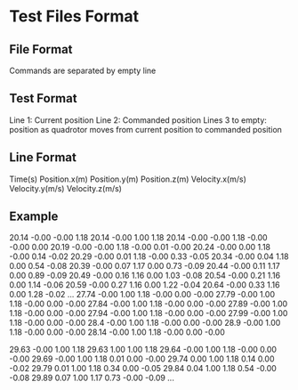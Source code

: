 # Test Files Format

## File Format
Commands are separated by empty line

## Test Format
Line 1: Current position
Line 2: Commanded position
Lines 3 to empty: position as quadrotor moves from current position to commanded position

## Line Format
Time(s) Position.x(m) Position.y(m) Position.z(m) Velocity.x(m/s) Velocity.y(m/s) Velocity.z(m/s)

## Example
20.14	-0.00	-0.00	1.18
20.14	-0.00	1.00	1.18
20.14 -0.00 -0.00 1.18 -0.00 -0.00 0.00
20.19 -0.00 -0.00 1.18 -0.00 0.01 -0.00
20.24 -0.00 0.00 1.18 -0.00 0.14 -0.02
20.29 -0.00 0.01 1.18 -0.00 0.33 -0.05
20.34 -0.00 0.04 1.18 0.00 0.54 -0.08
20.39 -0.00 0.07 1.17 0.00 0.73 -0.09
20.44 -0.00 0.11 1.17 0.00 0.89 -0.09
20.49 -0.00 0.16 1.16 0.00 1.03 -0.08
20.54 -0.00 0.21 1.16 0.00 1.14 -0.06
20.59 -0.00 0.27 1.16 0.00 1.22 -0.04
20.64 -0.00 0.33 1.16 0.00 1.28 -0.02
...
27.74 -0.00 1.00 1.18 -0.00 0.00 -0.00
27.79 -0.00 1.00 1.18 -0.00 0.00 -0.00
27.84 -0.00 1.00 1.18 -0.00 0.00 -0.00
27.89 -0.00 1.00 1.18 -0.00 0.00 -0.00
27.94 -0.00 1.00 1.18 -0.00 0.00 -0.00
27.99 -0.00 1.00 1.18 -0.00 0.00 -0.00
28.4 -0.00 1.00 1.18 -0.00 0.00 -0.00
28.9 -0.00 1.00 1.18 -0.00 0.00 -0.00
28.14 -0.00 1.00 1.18 -0.00 0.00 -0.00

29.63	-0.00	1.00	1.18
29.63	1.00	1.00	1.18
29.64 -0.00 1.00 1.18 -0.00 0.00 -0.00
29.69 -0.00 1.00 1.18 0.01 0.00 -0.00
29.74 0.00 1.00 1.18 0.14 0.00 -0.02
29.79 0.01 1.00 1.18 0.34 0.00 -0.05
29.84 0.04 1.00 1.18 0.54 -0.00 -0.08
29.89 0.07 1.00 1.17 0.73 -0.00 -0.09
...
